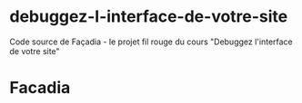 # debuggez-l-interface-de-votre-site
Code source de Façadia - le projet fil rouge du cours "Debuggez l'interface de votre site"
# Facadia
